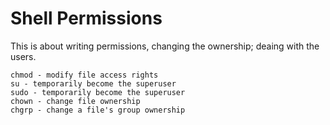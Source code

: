 # Shell Permissions

This is about writing permissions, changing the ownership; deaing with the users.

    chmod - modify file access rights
    su - temporarily become the superuser
    sudo - temporarily become the superuser
    chown - change file ownership
    chgrp - change a file's group ownership
